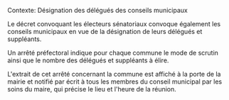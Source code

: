 Contexte: Désignation des délégués des conseils municipaux

Le décret convoquant les électeurs sénatoriaux convoque également les conseils municipaux en vue de la désignation de leurs délégués et suppléants.

Un arrêté préfectoral indique pour chaque commune le mode de scrutin ainsi que le nombre des délégués et suppléants à élire.

L'extrait de cet arrêté concernant la commune est affiché à la porte de la mairie et notifié par écrit à tous les membres du conseil municipal par les soins du maire, qui précise le lieu et l'heure de la réunion.